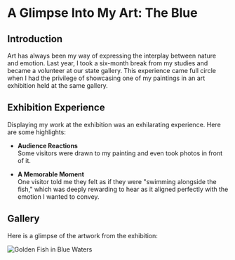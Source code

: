 # A Glimpse Into My Art: The Blue

## Introduction
Art has always been my way of expressing the interplay between nature and emotion. Last year, I took a six-month break from my studies and became a volunteer at our state gallery. This experience came full circle when I had the privilege of showcasing one of my paintings in an art exhibition held at the same gallery.

## Exhibition Experience
Displaying my work at the exhibition was an exhilarating experience. Here are some highlights:

- **Audience Reactions**  
   Some visitors were drawn to my painting and even took photos in front of it.

- **A Memorable Moment**  
   One visitor told me they felt as if they were "swimming alongside the fish," which was deeply rewarding to hear as it aligned perfectly with the emotion I wanted to convey.

## Gallery
Here is a glimpse of the artwork from the exhibition:

![Golden Fish in Blue Waters](image/painting01.jpeg)  
